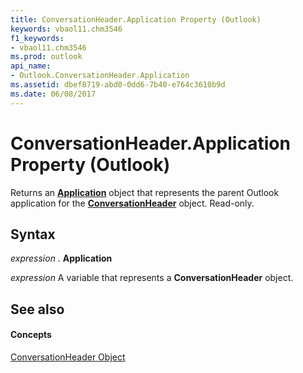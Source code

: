 ```yaml
---
title: ConversationHeader.Application Property (Outlook)
keywords: vbaol11.chm3546
f1_keywords:
- vbaol11.chm3546
ms.prod: outlook
api_name:
- Outlook.ConversationHeader.Application
ms.assetid: dbef8719-abd0-0dd6-7b40-e764c3610b9d
ms.date: 06/08/2017
---
```



# ConversationHeader.Application Property (Outlook)

Returns an  **[Application](Outlook.Application.md)** object that represents the parent Outlook application for the **[ConversationHeader](Outlook.ConversationHeader.md)** object. Read-only.


## Syntax

 _expression_ . **Application**

 _expression_ A variable that represents a **ConversationHeader** object.


## See also


#### Concepts


[ConversationHeader Object](Outlook.ConversationHeader.md)

